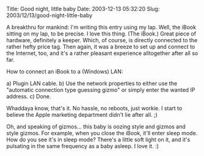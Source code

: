 Title: Good night, little baby
Date: 2003-12-13 05:32:20
Slug: 2003/12/13/good-night-little-baby


A breakthru for mankind: I'm writing this entry using my lap. Well, the iBook
sitting on my lap, to be precise. I love this thing. (The iBook.) Great piece
of hardware, definitely a keeper. Which, of course, is directly connected to
the rather hefty price tag. Then again, it was a breeze to set up and connect
to the Internet, too, and it's a rather pleasant experience alltogether after
all so far.

How to connect an iBook to a (Windows) LAN:

a) Plugin LAN cable. b) Use the network properties to either use the
"automatic connection type guessing gizmo" or simply enter the wanted IP
address. c) Done.

Whaddaya know, that's it. No hassle, no reboots, just workie. I start to
believe the Apple marketing department didn't lie after all. ;)

Oh, and speaking of gizmos… this baby is oozing style and gizmos and style
gizmos. For example, when you close the iBook, it'll enter sleep mode. How do
you see it's in sleep mode? There's a little soft light on it, and it's
pulsating in the same frequency as a baby asleep. I love it. :)
